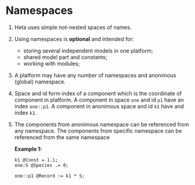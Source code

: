 # Namespaces

1. Heta uses simple not-nested spaces of names.

1. Using namespaces is **optional** and intended for:
    - storing several independent models in one platform;
    - shared model part and constants;
    - working with modules;

1. A platform may have any number of namespaces and anonimous (global) namespace.

1. Space and id form index of a component which is the coordinate of component in platform. A component in space `one` and id `p1` have an index `one::p1`. A component in anonimous space and id `k1` have and index `k1`. 

1. The components from anonimous namespace can be referenced from any namespace. The components from specific namespace can be referenced from the same namespace

    **Example 1:**

    ```heta
    k1 @Const = 1.1;
    one:S @Species .= 0;

    one::p1 @Record := k1 * S;
    ```
